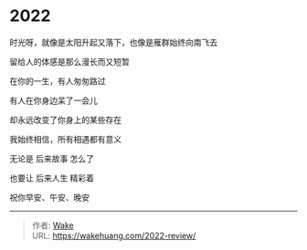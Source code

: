 # 2022


时光呀，就像是太阳升起又落下，也像是雁群始终向南飞去

留给人的体感是那么漫长而又短暂

在你的一生，有人匆匆路过

有人在你身边呆了一会儿

却永远改变了你身上的某些存在

我始终相信，所有相遇都有意义

无论是 后来故事 怎么了

也要让 后来人生 精彩着

祝你早安、午安、晚安

---

> 作者: [Wake](https://wakehuang.com/about)  
> URL: https://wakehuang.com/2022-review/  

